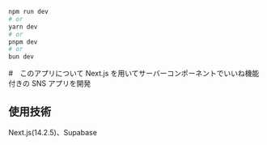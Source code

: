 ```bash
npm run dev
# or
yarn dev
# or
pnpm dev
# or
bun dev
```

#　このアプリについて
Next.js を用いてサーバーコンポーネントでいいね機能付きの SNS アプリを開発

## 使用技術

Next.js(14.2.5)、Supabase

